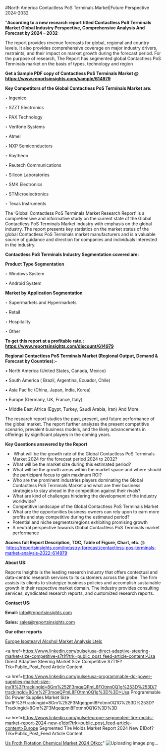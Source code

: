 #North America Contactless PoS Terminals Market|Future Perspective 2024-2032

"<strong>According to a new research report titled Contactless PoS Terminals Market Global Industry Perspective, Comprehensive Analysis And Forecast by 2024 – 2032</strong>

The report provides revenue forecasts for global, regional and country levels. It also provides comprehensive coverage on major industry drivers, restraints, and their impact on market growth during the forecast period. For the purpose of research, The Report has segmented global Contactless PoS Terminals market on the basis of types, technology and region

<strong>Get a Sample PDF copy of Contactless PoS Terminals Market </strong><strong>@<a href=https://www.reportsinsights.com/sample/614979 style=color:#0000ff;> https://www.reportsinsights.com/sample/614979</a></strong></font>

<strong>Key Competitors of the Global Contactless PoS Terminals Market are:</strong>

‣ Ingenico

‣ SZZT Electronics

‣ PAX Technology

‣ Verifone Systems

‣ Atmel

‣ NXP Semiconductors

‣ Raytheon

‣ Reutech Communications

‣ Silicon Laboratories

‣ SMK Electronics

‣ STMicroelectronics

‣ Texas Instruments

The ‘Global Contactless PoS Terminals Market Research Report’ is a comprehensive and informative study on the current state of the Global Contactless PoS Terminals Market industry with emphasis on the global industry. The report presents key statistics on the market status of the global Contactless PoS Terminals market manufacturers and is a valuable source of guidance and direction for companies and individuals interested in the industry.

<strong>Contactless PoS Terminals Industry Segmentation covered are:</strong>

<strong>Product Type Segmentation</strong>

‣ Windows System

‣ Android System

<strong>Market by Application Segmentation</strong>

‣ Supermarkets and Hypermarkets

‣ Retail

‣ Hospitality

‣ Other

<strong>To get this report at a profitable rate.: <a href=https://www.reportsinsights.com/discount/614979 style=color:#0000ff;>https://www.reportsinsights.com/discount/614979</a></strong></font>

<strong>Regional Contactless PoS Terminals Market (Regional Output, Demand &amp; Forecast by Countries):-</strong>

• North America (United States, Canada, Mexico)

• South America ( Brazil, Argentina, Ecuador, Chile)

• Asia Pacific (China, Japan, India, Korea)

• Europe (Germany, UK, France, Italy)

• Middle East Africa (Egypt, Turkey, Saudi Arabia, Iran) And More.

The research report studies the past, present, and future performance of the global market. The report further analyzes the present competitive scenario, prevalent business models, and the likely advancements in offerings by significant players in the coming years.

<strong>Key Questions answered by the Report</strong>
<ul>
  <li> What will be the growth rate of the Global Contactless PoS Terminals Market 2024 for the forecast period 2024 to 2032?</li>
  <li>What will be the market size during this estimated period?</li>
  <li>What will be the growth areas within the market space and where should the participant focus to gain maximum ROI?</li>
  <li>Who are the prominent industries players dominating the Global Contactless PoS Terminals Market and what are their business strategies to stay ahead in the competition against their rivals?</li>
  <li>What are kind of challenges hindering the development of the industry worldwide?</li>
  <li>Competitive landscape of the Global Contactless PoS Terminals Market</li>
  <li>What are the opportunities business owners can rely upon to earn more profits and stay competitive during the estimated period?</li>
  <li>Potential and niche segments/regions exhibiting promising growth</li>
  <li>A neutral perspective towards Global Contactless PoS Terminals market performance</li>
</ul>
<strong>Access full Report Description, TOC, Table of Figure, Chart, etc. </strong>@  <a href=https://reportsinsights.com/industry-forecast/contactless-pos-terminals-market-analysis-2022-614979 style=color:#0000ff;>https://reportsinsights.com/industry-forecast/contactless-pos-terminals-market-analysis-2022-614979</a></font>

<strong><strong>About US</strong>:</strong>

Reports Insights is the leading research industry that offers contextual and data-centric research services to its customers across the globe. The firm assists its clients to strategize business policies and accomplish sustainable growth in their respective market domain. The industry provides consulting services, syndicated research reports, and customized research reports.

<strong>Contact US:</strong>

<p class=""""><b>Email:</b> <a href=mailto:info@reportsinsights.com>info@reportsinsights.com</a></p>
<p class=""""><b>Sales:</b> <a href=mailto:sales@reportsinsights.com>sales@reportsinsights.com</a></p>

<strong>Our other reports</strong>

<a href=https://www.linkedin.com/pulse/europe-isostearyl-alcohol-market-analysis-ltelc/>Europe Isostearyl Alcohol Market Analysis Ltelc</a>

<a href=https://www.linkedin.com/pulse/usa-direct-adaptive-steering-market-size-competitive-s7t1f?trk=public_post_feed-article-content>Usa Direct Adaptive Steering Market Size Competitive S7T1F?Trk=Public_Post_Feed Article Content</a>

<a href=https://www.linkedin.com/pulse/usa-programmable-dc-power-supplies-market-size-inv1f%3FtrackingId=8Gm%252F3mqeQPmL8FOtmn0Q1g%253D%253D/?trackingId=8Gm%2F3mqeQPmL8FOtmn0Q1g%3D%3D>Usa Programmable Dc Power Supplies Market Size Inv1F%3Ftrackingid=8Gm%252F3Mqeqpml8Fotmn0Q1G%253D%253D?Trackingid=8Gm%2F3Mqeqpml8Fotmn0Q1G%3D%3D</a>

<a href=https://www.linkedin.com/pulse/europe-segmented-tire-molds-market-report-2024-new-e1dof?trk=public_post_feed-article-content>Europe Segmented Tire Molds Market Report 2024 New E1Dof?Trk=Public_Post_Feed Article Content</a>

<a href=https://www.linkedin.com/pulse/us-froth-flotation-chemical-market-2024-ofkcc/>Us Froth Flotation Chemical Market 2024 Ofkcc</a>"
![Uploading image.png…]()
